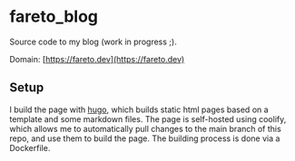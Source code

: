 # fareto_blog

Source code to my blog (work in progress ;).

Domain: [https://fareto.dev](https://fareto.dev)

## Setup
I build the page with [hugo](https://gohugo.io/), which builds static html pages based on a template and some markdown files.
The page is self-hosted using coolify, which allows me to automatically pull changes to the main branch of this repo, and use them to build the page.
The building process is done via a Dockerfile.